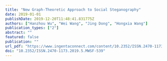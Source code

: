 ```yaml
---
title: "New Graph-Theoretic Approach to Social Steganography"
date: 2019-01-01
publishDate: 2019-12-20T11:48:41.831775Z
authors: ["Hanzhou Wu", "Wei Wang", "Jing Dong", "Hongxia Wang"]
publication_types: ["2"]
abstract: ""
featured: false
publication: ""
url_pdf: "https://www.ingentaconnect.com/content/10.2352/ISSN.2470-1173.2019.5.MWSF-539"
doi: "10.2352/ISSN.2470-1173.2019.5.MWSF-539"
---
```



